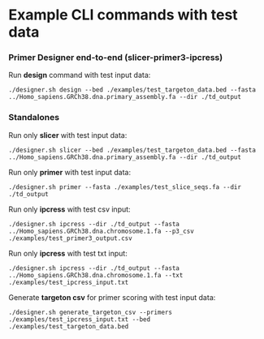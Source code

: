 # Example CLI commands with test data

### Primer Designer end-to-end (slicer-primer3-ipcress)

Run **design** command with test input data:

`
./designer.sh design --bed ./examples/test_targeton_data.bed --fasta ../Homo_sapiens.GRCh38.dna.primary_assembly.fa --dir ./td_output
`

### Standalones 

Run only **slicer** with test input data: 

`
./designer.sh slicer --bed ./examples/test_targeton_data.bed --fasta ../Homo_sapiens.GRCh38.dna.primary_assembly.fa --dir ./td_output
`

Run only **primer** with test input data: 

`
./designer.sh primer --fasta ./examples/test_slice_seqs.fa --dir ./td_output
`

Run only **ipcress** with test csv input: 

`
./designer.sh ipcress --dir ./td_output --fasta ../Homo_sapiens.GRCh38.dna.chromosome.1.fa --p3_csv ./examples/test_primer3_output.csv
`

Run only **ipcress** with test txt input: 

`
./designer.sh ipcress --dir ./td_output --fasta ../Homo_sapiens.GRCh38.dna.chromosome.1.fa --txt ./examples/test_ipcress_input.txt
`

Generate **targeton csv** for primer scoring with test input data:

`
./designer.sh generate_targeton_csv --primers ./examples/test_ipcress_input.txt --bed ./examples/test_targeton_data.bed
`
